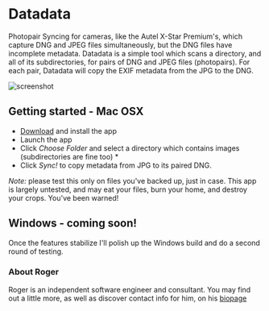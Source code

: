 # Datadata

Photopair Syncing for cameras, like the Autel X-Star Premium's, which capture DNG and JPEG files simultaneously, but the DNG files have incomplete metadata. Datadata is a simple tool which scans a directory, and all of its subdirectories, for pairs of DNG and JPEG files (photopairs). For each pair, Datadata will copy the EXIF metadata from the JPG to the DNG.

![screenshot](https://rogerhoward.github.io/datadata/screenshot.png)

## Getting started - Mac OSX

- [Download](https://github.com/rogerhoward/datadata/raw/master/dist/datadata-0.1.0.dmg) and install the app
- Launch the app
- Click _Choose Folder_ and select a directory which contains images (subdirectories are fine too) *
- Click _Sync!_ to copy metadata from JPG to its paired DNG.

*Note:* please test this only on files you've backed up, just in case. This app is largely untested, and may eat your files, burn your home, and destroy your crops. You've been warned!

## Windows - coming soon!

Once the features stabilize I'll polish up the Windows build and do a second round of testing.

### About Roger

Roger is an independent software engineer and consultant. You may find out a little more, as well as discover contact info for him, on his [biopage](http://rogerhoward.name)
